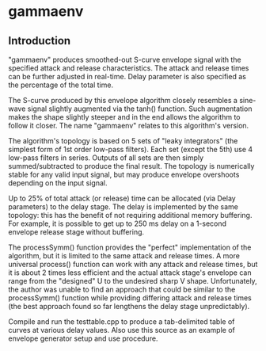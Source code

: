 # gammaenv #
## Introduction ##

"gammaenv" produces smoothed-out S-curve envelope signal with the specified
attack and release characteristics. The attack and release times can be
further adjusted in real-time. Delay parameter is also specified as the
percentage of the total time.

The S-curve produced by this envelope algorithm closely resembles a
sine-wave signal slightly augmented via the tanh() function. Such
augmentation makes the shape slightly steeper and in the end allows the
algorithm to follow it closer. The name "gammaenv" relates to this
algorithm's version.

The algorithm's topology is based on 5 sets of "leaky integrators" (the
simplest form of 1st order low-pass filters). Each set (except the 5th) use
4 low-pass filters in series. Outputs of all sets are then simply
summed/subtracted to produce the final result. The topology is numerically
stable for any valid input signal, but may produce envelope overshoots
depending on the input signal.

Up to 25% of total attack (or release) time can be allocated (via Delay
parameters) to the delay stage. The delay is implemented by the same
topology: this has the benefit of not requiring additional memory
buffering. For example, it is possible to get up to 250 ms delay on
a 1-second envelope release stage without buffering.

The processSymm() function provides the "perfect" implementation of the
algorithm, but it is limited to the same attack and release times. A more
universal process() function can work with any attack and release times,
but it is about 2 times less efficient and the actual attack stage's
envelope can range from the "designed" U to the undesired sharp V shape.
Unfortunately, the author was unable to find an approach that could be
similar to the processSymm() function while providing differing attack and
release times (the best approach found so far lengthens the delay stage
unpredictably).

Compile and run the testtable.cpp to produce a tab-delimited table of curves
at various delay values. Also use this source as an example of envelope
generator setup and use procedure.
